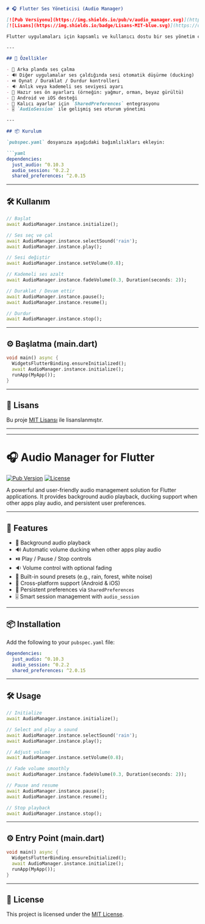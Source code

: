 

````markdown
# 🎧 Flutter Ses Yöneticisi (Audio Manager)

[![Pub Versiyonu](https://img.shields.io/pub/v/audio_manager.svg)](https://pub.dev/packages/audio_manager)
[![Lisans](https://img.shields.io/badge/Lisans-MIT-blue.svg)](https://opensource.org/licenses/MIT)

Flutter uygulamaları için kapsamlı ve kullanıcı dostu bir ses yönetim çözümüdür. Arka planda ses çalma, **ducking** (diğer uygulamalar ses çaldığında sesin otomatik olarak azaltılması) ve **kalıcı kullanıcı tercihleri** gibi özellikler sunar.

---

## 🚀 Özellikler

- 🎵 Arka planda ses çalma
- 🔊 Diğer uygulamalar ses çaldığında sesi otomatik düşürme (ducking)
- ⏯️ Oynat / Duraklat / Durdur kontrolleri
- 🔉 Anlık veya kademeli ses seviyesi ayarı
- 🔄 Hazır ses ön ayarları (örneğin: yağmur, orman, beyaz gürültü)
- 📱 Android ve iOS desteği
- 💾 Kalıcı ayarlar için `SharedPreferences` entegrasyonu
- 🎚️ `AudioSession` ile gelişmiş ses oturum yönetimi

---

## 📦 Kurulum

`pubspec.yaml` dosyanıza aşağıdaki bağımlılıkları ekleyin:

```yaml
dependencies:
  just_audio: ^0.10.3
  audio_session: ^0.2.2
  shared_preferences: ^2.0.15
````

---

## 🛠️ Kullanım

```dart
// Başlat
await AudioManager.instance.initialize();

// Ses seç ve çal
await AudioManager.instance.selectSound('rain');
await AudioManager.instance.play();

// Sesi değiştir
await AudioManager.instance.setVolume(0.8);

// Kademeli ses azalt
await AudioManager.instance.fadeVolume(0.3, Duration(seconds: 2));

// Duraklat / Devam ettir
await AudioManager.instance.pause();
await AudioManager.instance.resume();

// Durdur
await AudioManager.instance.stop();
```

---

## ⚙️ Başlatma (main.dart)

```dart
void main() async {
  WidgetsFlutterBinding.ensureInitialized();
  await AudioManager.instance.initialize();
  runApp(MyApp());
}
```

---

## 📄 Lisans

Bu proje [MIT Lisansı](https://opensource.org/licenses/MIT) ile lisanslanmıştır.

---

---

# 🎧 Audio Manager for Flutter

[![Pub Version](https://img.shields.io/pub/v/audio_manager.svg)](https://pub.dev/packages/audio_manager)
[![License](https://img.shields.io/badge/license-MIT-blue.svg)](https://opensource.org/licenses/MIT)

A powerful and user-friendly audio management solution for Flutter applications. It provides background audio playback, ducking support when other apps play audio, and persistent user preferences.

---

## 🚀 Features

* 🎵 Background audio playback
* 🔊 Automatic volume ducking when other apps play audio
* ⏯️ Play / Pause / Stop controls
* 🔉 Volume control with optional fading
* 🔄 Built-in sound presets (e.g., rain, forest, white noise)
* 📱 Cross-platform support (Android & iOS)
* 💾 Persistent preferences via `SharedPreferences`
* 🎚️ Smart session management with `audio_session`

---

## 📦 Installation

Add the following to your `pubspec.yaml` file:

```yaml
dependencies:
  just_audio: ^0.10.3
  audio_session: ^0.2.2
  shared_preferences: ^2.0.15
```

---

## 🛠️ Usage

```dart
// Initialize
await AudioManager.instance.initialize();

// Select and play a sound
await AudioManager.instance.selectSound('rain');
await AudioManager.instance.play();

// Adjust volume
await AudioManager.instance.setVolume(0.8);

// Fade volume smoothly
await AudioManager.instance.fadeVolume(0.3, Duration(seconds: 2));

// Pause and resume
await AudioManager.instance.pause();
await AudioManager.instance.resume();

// Stop playback
await AudioManager.instance.stop();
```

---

## ⚙️ Entry Point (main.dart)

```dart
void main() async {
  WidgetsFlutterBinding.ensureInitialized();
  await AudioManager.instance.initialize();
  runApp(MyApp());
}
```

---

## 📄 License

This project is licensed under the [MIT License](https://opensource.org/licenses/MIT).

```

